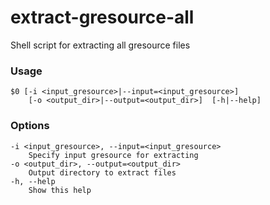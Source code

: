 # extract-gresource-all
Shell script for extracting all gresource files 

### Usage
    $0 [-i <input_gresource>|--input=<input_gresource>]
        [-o <output_dir>|--output=<output_dir>]  [-h|--help]
### Options
    -i <input_gresource>, --input=<input_gresource>
        Specify input gresource for extracting
    -o <output_dir>, --output=<output_dir>
        Output directory to extract files
    -h, --help
        Show this help
